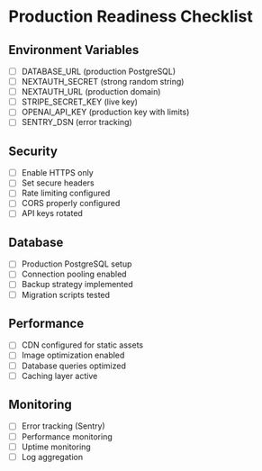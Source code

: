# Production Readiness Checklist

## Environment Variables
- [ ] DATABASE_URL (production PostgreSQL)
- [ ] NEXTAUTH_SECRET (strong random string)
- [ ] NEXTAUTH_URL (production domain)
- [ ] STRIPE_SECRET_KEY (live key)
- [ ] OPENAI_API_KEY (production key with limits)
- [ ] SENTRY_DSN (error tracking)

## Security
- [ ] Enable HTTPS only
- [ ] Set secure headers
- [ ] Rate limiting configured
- [ ] CORS properly configured
- [ ] API keys rotated

## Database
- [ ] Production PostgreSQL setup
- [ ] Connection pooling enabled
- [ ] Backup strategy implemented
- [ ] Migration scripts tested

## Performance
- [ ] CDN configured for static assets
- [ ] Image optimization enabled
- [ ] Database queries optimized
- [ ] Caching layer active

## Monitoring
- [ ] Error tracking (Sentry)
- [ ] Performance monitoring
- [ ] Uptime monitoring
- [ ] Log aggregation
